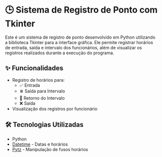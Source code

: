 # 🕒 Sistema de Registro de Ponto com Tkinter
Este é um sistema de registro de ponto desenvolvido em Python utilizando a biblioteca Tkinter para a interface gráfica. Ele permite registrar horários de entrada, saída e intervalo dos funcionários, além de visualizar os registros realizados durante a execução do programa.

## ✨ Funcionalidades
- Registro de horários para:
  - ✅ Entrada
  - ⏸️ Saída para Intervalo
  - 🔁 Retorno do Intervalo
  - ❌ Saída
- Visualização dos registros por funcionário

## 🛠 Tecnologias Utilizadas
- Python 
- [Datetime](https://docs.python.org/3/library/datetime.html) - Datas e horários
- [Pytz](https://pypi.org/project/pytz/) - Manipulação de fusos horários
